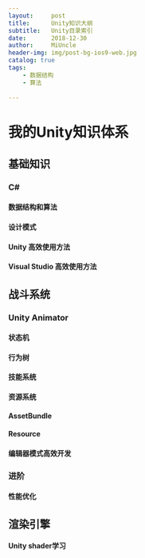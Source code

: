 ```yaml
---
layout:     post
title:      Unity知识大纲
subtitle:   Unity目录索引
date:       2018-12-30
author:     MiUncle
header-img: img/post-bg-ios9-web.jpg
catalog: true
tags:
    - 数据结构
    - 算法
    
---
```


# 我的Unity知识体系 

## 基础知识  
### C#  
#### 数据结构和算法      
#### 设计模式  
#### Unity 高效使用方法  
#### Visual Studio 高效使用方法  


## 战斗系统  
### Unity Animator  
#### 状态机  
#### 行为树  
#### 技能系统  
#### 资源系统  
#### AssetBundle  
#### Resource  
#### 编辑器模式高效开发  

### 进阶 
#### 性能优化  

## 渲染引擎
#### Unity shader学习  
